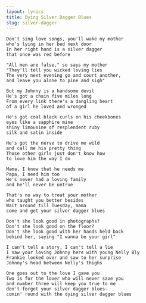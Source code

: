 ```yaml
---
layout: lyrics
title: Dying Silver Dagger Blues
slug: silver-dagger
---
```


    Don't sing love songs, you'll wake my mother
    who's lying in her bed next door
    In her right hand is a silver dagger
    that once was red before

    "All men are false," so says my mother
    "They'll tell you wicked loving lies
    The very next evening go and court another,
    and leave you alone to pine and sigh"

    But my Johnny is a handsome devil
    He's got a chain five miles long
    From every link there's a dangling heart
    of a girl he loved and wronged

    He's got coal black curls on his cheekbones
    eyes like a sapphire mine
    shiny limousine of resplendent ruby
    silk and satin inside

    He's got the nerve to drive me wild
    and call me his pretty thing
    Those other girls just don't know how
    to love him the way I do

    Mama, I know that he needs me
    Papa, I need him too
    He's never had a loving family
    and he'll never be untrue

    That's no way to treat your mother
    who taught you better besides
    Wait around till Tuesday, mama
    come and get your silver dagger blues

    Don't she look good in photographs?
    Don't she look good on the floor?
    Don't she look good with her hands held back
    behind her, saying "I wanna be your girl"

    I can't tell a story, I can't tell a lie
    I saw your loving Johnny here with young Nelly Bly
    Frankie looked over and saw to her surprise
    Johnny's head between Nelly's thighs

    One goes out to the love I gave you
    Two is for the lover who will never save you
    and number three will keep you true to me
    don't forget your silver dagger blues—
    comin' round with the dying silver dagger blues

